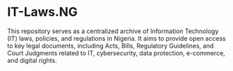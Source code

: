 # IT-Laws.NG
This repository serves as a centralized archive of Information Technology (IT) laws, policies, and regulations in Nigeria. It aims to provide open access to key legal documents, including Acts, Bills, Regulatory Guidelines, and Court Judgments related to IT, cybersecurity, data protection, e-commerce, and digital rights.
